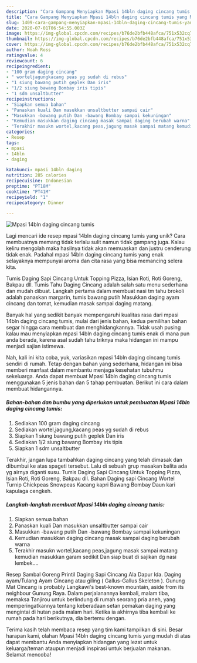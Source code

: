 ```yaml
---
description: "Cara Gampang Menyiapkan Mpasi 14bln daging cincang tumis yang Menggugah Selera"
title: "Cara Gampang Menyiapkan Mpasi 14bln daging cincang tumis yang Menggugah Selera"
slug: 1409-cara-gampang-menyiapkan-mpasi-14bln-daging-cincang-tumis-yang-menggugah-selera
date: 2020-07-01T06:54:55.003Z
image: https://img-global.cpcdn.com/recipes/b76de2bfb448afca/751x532cq70/mpasi-14bln-daging-cincang-tumis-foto-resep-utama.jpg
thumbnail: https://img-global.cpcdn.com/recipes/b76de2bfb448afca/751x532cq70/mpasi-14bln-daging-cincang-tumis-foto-resep-utama.jpg
cover: https://img-global.cpcdn.com/recipes/b76de2bfb448afca/751x532cq70/mpasi-14bln-daging-cincang-tumis-foto-resep-utama.jpg
author: Noah Ross
ratingvalue: 4
reviewcount: 6
recipeingredient:
- "100 gram daging cincang"
- " worteljagungkacang peas yg sudah di rebus"
- "1 siung bawang putih geplek Dan iris"
- "1/2 siung bawang Bombay iris tipis"
- "1 sdm unsaltbutter"
recipeinstructions:
- "Siapkan semua bahan"
- "Panaskan kuali Dan masukkan unsaltbutter sampai cair"
- "Masukkan -bawang putih Dan -bawang Bombay sampai kekuningan"
- "Kemudian masukkan daging cincang masak sampai daging berubah warna"
- "Terakhir masukn wortel,kacang peas,jagung masak sampai matang kemudian masukkan garam sedikit Dan siap buat di sajikan dg nasi lembek...."
categories:
- Resep
tags:
- mpasi
- 14bln
- daging

katakunci: mpasi 14bln daging 
nutrition: 285 calories
recipecuisine: Indonesian
preptime: "PT18M"
cooktime: "PT41M"
recipeyield: "1"
recipecategory: Dinner

---
```



![Mpasi 14bln daging cincang tumis](https://img-global.cpcdn.com/recipes/b76de2bfb448afca/751x532cq70/mpasi-14bln-daging-cincang-tumis-foto-resep-utama.jpg)

Lagi mencari ide resep mpasi 14bln daging cincang tumis yang unik? Cara membuatnya memang tidak terlalu sulit namun tidak gampang juga. Kalau keliru mengolah maka hasilnya tidak akan memuaskan dan justru cenderung tidak enak. Padahal mpasi 14bln daging cincang tumis yang enak selayaknya mempunyai aroma dan cita rasa yang bisa memancing selera kita.

Tumis Daging Sapi Cincang Untuk Topping Pizza, Isian Roti, Roti Goreng, Bakpau dll. Tumis Tahu Daging Cincang adalah salah satu menu sederhana dan mudah dibuat. Langkah pertama dalam membuat nasi tm tahu brokoli adalah panaskan margarin, tumis bawang putih Masukkan daging ayam cincang dan tomat, kemudian masak sampai daging matang.

Banyak hal yang sedikit banyak mempengaruhi kualitas rasa dari mpasi 14bln daging cincang tumis, mulai dari jenis bahan, kedua pemilihan bahan segar hingga cara membuat dan menghidangkannya. Tidak usah pusing kalau mau menyiapkan mpasi 14bln daging cincang tumis enak di mana pun anda berada, karena asal sudah tahu triknya maka hidangan ini mampu menjadi sajian istimewa.


Nah, kali ini kita coba, yuk, variasikan mpasi 14bln daging cincang tumis sendiri di rumah. Tetap dengan bahan yang sederhana, hidangan ini bisa memberi manfaat dalam membantu menjaga kesehatan tubuhmu sekeluarga. Anda dapat membuat Mpasi 14bln daging cincang tumis menggunakan 5 jenis bahan dan 5 tahap pembuatan. Berikut ini cara dalam membuat hidangannya.

<!--inarticleads1-->

##### Bahan-bahan dan bumbu yang diperlukan untuk pembuatan Mpasi 14bln daging cincang tumis:

1. Sediakan 100 gram daging cincang
1. Sediakan  wortel,jagung,kacang peas yg sudah di rebus
1. Siapkan 1 siung bawang putih geplek Dan iris
1. Sediakan 1/2 siung bawang Bombay iris tipis
1. Siapkan 1 sdm unsaltbutter


Terakhir, jangan lupa tambahkan daging cincang yang telah dimasak dan dibumbui ke atas spageti tersebut. Lalu di sebuah grup masakan balita ada yg airnya diganti susu. Tumis Daging Sapi Cincang Untuk Topping Pizza, Isian Roti, Roti Goreng, Bakpau dll. Bahan Daging sapi Cincang Wortel Turnip Chickpeas Snowpeas Kacang kapri Bawang Bombay Daun kari kapulaga cengkeh. 

<!--inarticleads2-->

##### Langkah-langkah membuat Mpasi 14bln daging cincang tumis:

1. Siapkan semua bahan
1. Panaskan kuali Dan masukkan unsaltbutter sampai cair
1. Masukkan -bawang putih Dan -bawang Bombay sampai kekuningan
1. Kemudian masukkan daging cincang masak sampai daging berubah warna
1. Terakhir masukn wortel,kacang peas,jagung masak sampai matang kemudian masukkan garam sedikit Dan siap buat di sajikan dg nasi lembek....


Resep Sambal Goreng Printil Daging Sapi Cincang Ala Dapur Ida. Daging ayam/Tulang Ayam Cincang atau giling ( Gallus-Gallus Skeleton ). Gunung Mat Cincang is probably Langkawi&#39;s best-known mountain, aside from its neighbour Gunung Raya. Dalam perjalanannya kembali, malam tiba, memaksa Tanjirou untuk berlindung di rumah seorang pria aneh, yang memperingatkannya tentang keberadaan setan pemakan daging yang mengintai di hutan pada malam hari. Ketika ia akhirnya tiba kembali ke rumah pada hari berikutnya, dia bertemu dengan. 

Terima kasih telah membaca resep yang tim kami tampilkan di sini. Besar harapan kami, olahan Mpasi 14bln daging cincang tumis yang mudah di atas dapat membantu Anda menyiapkan hidangan yang lezat untuk keluarga/teman ataupun menjadi inspirasi untuk berjualan makanan. Selamat mencoba!
